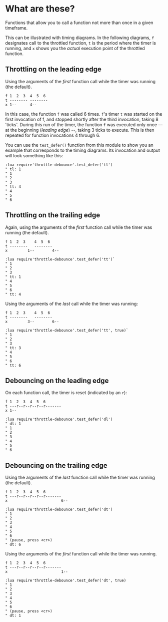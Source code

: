 # What are these?

Functions that allow you to call a function not more than once in a given timeframe.

This can be illustrated with timing diagrams. In the following diagrams, `f` designates call to the throttled function, `t` is the period where the timer is running, and `x` shows you the *actual* execution point of the throttled function.

## Throttling on the leading edge

Using the arguments of the *first* function call while the timer was running (the default).

```
f 1  2  3  4  5  6
t -------- --------
x 1--      4--
```

In this case, the function `f` was called 6 times. `f`'s timer `t` was started on the first invocation of f, and stopped shortly after the third invocation, taking 8 'ticks'.
During this run of the timer, the function `f` was e`x`ecuted only once –– at the beginning (*leading edge*) --, taking 3 ticks to execute.
This is then repeated for function invocations 4 through 6.

You can use the `test_defer()` function from this module to show you an example that corresponds to the timing diagrams.
Its invocation and output will look something like this:

```vim
:lua require'throttle-debounce'.test_defer('tl')
" tl: 1
" 1
" 2
" 3
" tl: 4
" 4
" 5
" 6
```

## Throttling on the trailing edge

Again, using the arguments of the *first* function call while the timer was running (the default).

```
f 1  2  3    4  5  6
t --------   --------
x         1--        4--
```

```vim
:lua require'throttle-debounce'.test_defer('tt')`
" 1
" 2
" 3
" tt: 1
" 4
" 5
" 6
" tt: 4
```

Using the arguments of the *last* call while the timer was running:

```
f 1  2  3    4  5  6
t --------   --------
x         3--        6--
```

```vim
:lua require'throttle-debounce'.test_defer('tt', true)`
" 1
" 2
" 3
" tt: 3
" 4
" 5
" 6
" tt: 6
```

## Debouncing on the leading edge

On each function call, the timer is reset (indicated by an `r`):

```
f 1  2  3  4  5  6
t ---r--r--r--r--r-------
x 1--
```
```vim
:lua require'throttle-debounce'.test_defer('dl')
" dl: 1
" 1
" 2
" 3
" 4
" 5
" 6
```

## Debouncing on the trailing edge


Using the arguments of the *last* function call while the timer was running (the default).

```
f 1  2  3  4  5  6
t ---r--r--r--r--r-------
x                        6--
```

```vim
:lua require'throttle-debounce'.test_defer('dt')
" 1
" 2
" 3
" 4
" 5
" 6
" (pause, press <cr>)
" dt: 6
```

Using the arguments of the *first* function call while the timer was running.

```
f 1  2  3  4  5  6
t ---r--r--r--r--r-------
x                        1--
```

```vim
:lua require'throttle-debounce'.test_defer('dt', true)
" 1
" 2
" 3
" 4
" 5
" 6
" (pause, press <cr>)
" dt: 1
```
